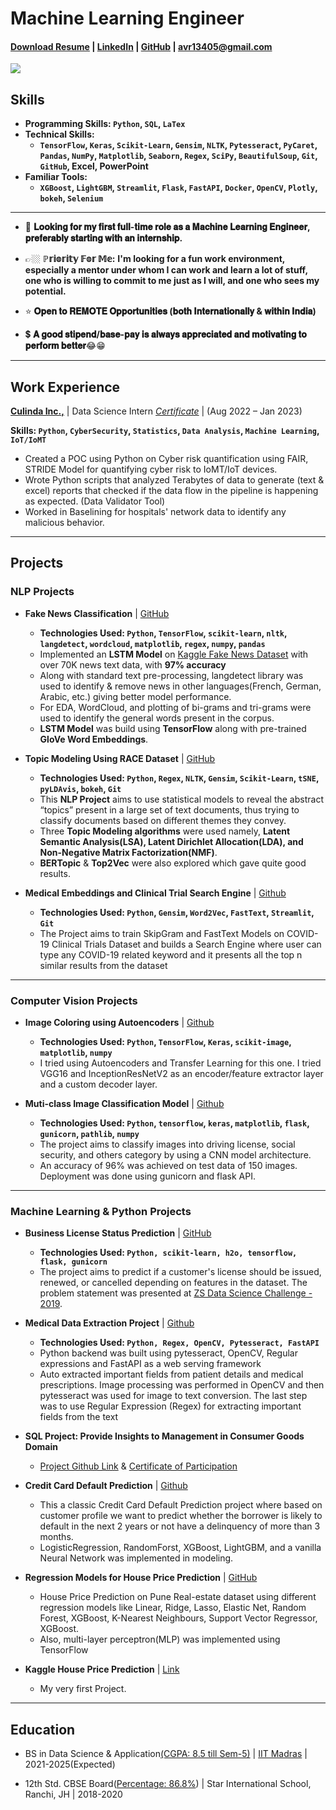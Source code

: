 # **Machine Learning Engineer**

#### <a href="https://drive.google.com/file/d/1zpNgb3KVRpqg2IF36u_Jt6fm0GnifRUc/view?usp=sharing"><b>Download Resume</b></a> | [LinkedIn](https://www.linkedin.com/in/avr27/) | [GitHub](https://github.com/avr2002) | avr13405@gmail.com


**![](https://komarev.com/ghpvc/?username=avr2002&label=PROFILE+VIEWS)**

## **Skills**
- **Programming Skills: `Python`, `SQL`, `LaTex`**
- **Technical Skills:**
    - **`TensorFlow`, `Keras`, `Scikit-Learn`, `Gensim`, `NLTK`, `Pytesseract`, `PyCaret`, `Pandas`, `NumPy`, `Matplotlib`, `Seaborn`, `Regex`, `SciPy`, `BeautifulSoup`, `Git`, `GitHub`, Excel, PowerPoint**
- **Familiar Tools:**
    - **`XGBoost`, `LightGBM`, `Streamlit`, `Flask`, `FastAPI`, `Docker`, `OpenCV`, `Plotly`, `bokeh`, `Selenium`**

* **

- 👀 **𝐋𝐨𝐨𝐤𝐢𝐧𝐠 𝐟𝐨𝐫 𝐦𝐲 𝐟𝐢𝐫𝐬𝐭 𝐟𝐮𝐥𝐥-𝐭𝐢𝐦𝐞 𝐫𝐨𝐥𝐞 𝐚𝐬 𝐚 𝐌𝐚𝐜𝐡𝐢𝐧𝐞 𝐋𝐞𝐚𝐫𝐧𝐢𝐧𝐠 𝐄𝐧𝐠𝐢𝐧𝐞𝐞𝐫, 𝐩𝐫𝐞𝐟𝐞𝐫𝐚𝐛𝐥𝐲 𝐬𝐭𝐚𝐫𝐭𝐢𝐧𝐠 𝐰𝐢𝐭𝐡 𝐚𝐧 𝐢𝐧𝐭𝐞𝐫𝐧𝐬𝐡𝐢𝐩.**
  
- 👉🏼 **ℙ𝕣𝕚𝕠𝕣𝕚𝕥𝕪 𝔽𝕠𝕣 𝕄𝕖:** **I'm looking for a fun work environment, especially a mentor under whom I can work and learn a lot of stuff, one who is willing to commit to me just as I will, and one who sees my potential.**

- ⭐ **𝐎𝐩𝐞𝐧 𝐭𝐨 𝐑𝐄𝐌𝐎𝐓𝐄 𝐎𝐩𝐩𝐨𝐫𝐭𝐮𝐧𝐢𝐭𝐢𝐞𝐬 (𝐛𝐨𝐭𝐡 𝐈𝐧𝐭𝐞𝐫𝐧𝐚𝐭𝐢𝐨𝐧𝐚𝐥𝐥𝐲 & 𝐰𝐢𝐭𝐡𝐢𝐧 𝐈𝐧𝐝𝐢𝐚)**

- 💲 **𝐀 𝐠𝐨𝐨𝐝 𝐬𝐭𝐢𝐩𝐞𝐧𝐝/𝐛𝐚𝐬𝐞-𝐩𝐚𝐲 𝐢𝐬 𝐚𝐥𝐰𝐚𝐲𝐬 𝐚𝐩𝐩𝐫𝐞𝐜𝐢𝐚𝐭𝐞𝐝 𝐚𝐧𝐝 𝐦𝐨𝐭𝐢𝐯𝐚𝐭𝐢𝐧𝐠 𝐭𝐨 𝐩𝐞𝐫𝐟𝐨𝐫𝐦 𝐛𝐞𝐭𝐭𝐞𝐫**😂😁
  
* **
## **Work Experience**
[**Culinda Inc.,**](https://www.linkedin.com/company/culinda/) | Data Science Intern [*Certificate*](https://drive.google.com/file/d/1lkHbWUoBcfODLShqTDxYzkQvCsg_myfo/view) | (Aug 2022 – Jan 2023)

**Skills: `Python`, `CyberSecurity`, `Statistics`, `Data Analysis`, `Machine Learning`, `IoT/IoMT`**
- Created a POC using Python on Cyber risk quantification using FAIR, STRIDE Model for quantifying
cyber risk to IoMT/IoT devices.
- Wrote Python scripts that analyzed Terabytes of data to generate (text & excel) reports that checked if the data flow in
the pipeline is happening as expected. (Data Validator Tool)
- Worked in Baselining for hospitals' network data to identify any malicious behavior.

* **

## **Projects**

### **NLP Projects**
- **Fake News Classification** | [GitHub](https://github.com/avr2002/Fake-News-Classification-using-RNN-and-LSTM/blob/main/notebooks/main_notebook-2.ipynb)
    - **Technologies Used: `Python`, `TensorFlow`, `scikit-learn`, `nltk`, `langdetect`, `wordcloud`, `matplotlib`, `regex`, `numpy`, `pandas`**
    - Implemented an **LSTM Model** on [Kaggle Fake News Dataset](https://www.kaggle.com/datasets/saurabhshahane/fake-news-classification) with over 70K news text data, with **97% accuracy**
    - Along with standard text pre-processing, langdetect library was used to identify & remove news in other languages(French, German, Arabic, etc.) giving better model performance.
    - For EDA, WordCloud, and plotting of bi-grams and tri-grams were used to identify the general words present in the corpus.
    - **LSTM Model** was build using **TensorFlow** along with pre-trained **GloVe Word Embeddings**.

- **Topic Modeling Using RACE Dataset** | [GitHub](https://github.com/avr2002/Topic-Modelling-Using-RACE-Dataset)
  - **Technologies Used:  `Python`, `Regex`, `NLTK`, `Gensim`, `Scikit-Learn`, `tSNE`, `pyLDAvis`, `bokeh`, `Git`**
  - This **NLP Project** aims to use statistical models to reveal the abstract “topics” present in a large set of text documents, thus trying to classify documents based on different themes they convey.
  - Three **Topic Modeling algorithms** were used namely, **Latent Semantic Analysis(LSA), Latent Dirichlet Allocation(LDA), and Non-Negative Matrix Factorization(NMF)**.
  - **BERTopic** & **Top2Vec** were also explored which gave quite good results.


- **Medical Embeddings and Clinical Trial Search Engine** | [Github](https://github.com/avr2002/Medical-Embeddings-and-Clinical-Trial-Search-Engine)
  - **Technologies Used: `Python`, `Gensim`, `Word2Vec`, `FastText`, `Streamlit`, `Git`**
  - The Project aims to train SkipGram and FastText Models on COVID-19 Clinical Trials Dataset and builds a Search Engine where user can type any COVID-19 related keyword and it presents all the top n similar results from the dataset

* **

### **Computer Vision Projects**
- **Image Coloring using Autoencoders** | [Github](https://github.com/avr2002/Image-Coloring-using-Autoencoders)
    - **Technologies Used: `Python`, `TensorFlow`, `Keras`, `scikit-image`, `matplotlib`, `numpy`**
    -  I tried using Autoencoders and Transfer Learning for this one. I tried VGG16 and InceptionResNetV2 as an encoder/feature extractor layer and a custom decoder layer.


- **Muti-class Image Classification Model** | [Github](https://github.com/avr2002/Image-Classification-CNN-Model-for-Real-Time-Prediction)
    - **Technologies Used: `Python`, `tensorflow`, `keras`, `matplotlib`, `flask`, `gunicorn`, `pathlib`, `numpy`**
    - The project aims to classify images into driving license, social security, and others category by using a CNN model architecture.
    - An accuracy of 96% was achieved on test data of 150 images. Deployment was done using gunicorn and flask API.


* **

### **Machine Learning & Python Projects** 

- **Business License Status Prediction** | [GitHub](https://github.com/avr2002/Business-License-Status-Prediction)
  - **Technologies Used: `Python, scikit-learn, h2o, tensorflow, flask, gunicorn`**
  - The project aims to predict if a customer's license should be issued, renewed, or cancelled depending on features in the dataset. The problem statement was presented at [ZS Data Science Challenge - 2019](https://www.interviewbit.com/contest/zs-yds-2019/).


- **Medical Data Extraction Project** | [Github](https://github.com/avr2002/medical-data-extraction-project)
  - **Technologies Used: `Python, Regex, OpenCV, Pytesseract, FastAPI`**
  - Python backend was built using pytesseract, OpenCV, Regular expressions and FastAPI as a web serving framework
  - Auto extracted important fields from patient details and medical prescriptions. Image processing was performed in OpenCV and then pytesseract was used for image to text conversion. The last step was to use Regular Expression (Regex) for extracting important fields from the text


- **SQL Project: Provide Insights to Management in Consumer Goods Domain**
    - [Project Github Link](https://github.com/avr2002/sql-project-consumer-goods-domain) & [Certificate of Participation](https://drive.google.com/file/d/1QdbMXJoyvD8SASKbZYQelT-uQamhiEQ4/view?usp=share_link)
    

- **Credit Card Default Prediction** | [Github](https://github.com/avr2002/credit-card-default-prediction)
    - This a classic Credit Card Default Prediction project where based on customer profile we want to predict whether the borrower is likely to default in the next 2 years or not have a delinquency of more than 3 months.
    - LogisticRegression, RandomForst, XGBoost, LightGBM, and a vanilla Neural Network was implemented in modeling.


- **Regression Models for House Price Prediction** | [GitHub](https://github.com/avr2002/Regression-Models-for-House-Price-Prediction)
    - House Price Prediction on Pune Real-estate dataset using different regression models like Linear, Ridge, Lasso, Elastic Net, Random Forest, XGBoost, K-Nearest Neighbours, Support Vector Regressor, XGBoost.
    - Also, multi-layer perceptron(MLP) was implemented using TensorFlow

  
- **Kaggle House Price Prediction** | [Link](https://www.kaggle.com/code/amitvikramraj/house-price-prediction-competition-project)
    - My very first Project.

* **

## **Education**
- BS in Data Science & Application[(CGPA: 8.5 till Sem-5)](https://drive.google.com/file/d/1AEtZR7kj7uhw4p4Xq9BDKpFhwYRyrR4Q/view?usp=sharing) | [IIT Madras](https://study.iitm.ac.in/ds/) | 2021-2025(Expected)

- 12th Std. CBSE Board([Percentage: 86.8%](https://drive.google.com/file/d/10N3ilh8IcbCXWZk8Ct2XRwW2SZ5KW0pN/view?usp=sharing)) | Star International School, Ranchi, JH | 2018-2020 
